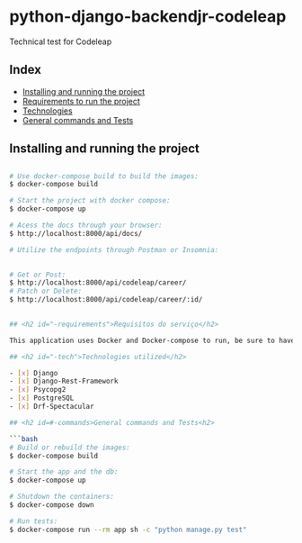 # python-django-backendjr-codeleap

Technical test for Codeleap

## Index

- <a href="#-install">Installing and running the project</a>
- <a href="#-requirements">Requirements to run the project</a>
- <a href="#-tech">Technologies</a>
- <a href="#-commands">General commands and Tests</a>

## <h2 id=#-install>Installing and running the project<h2>

```bash
# Use docker-compose build to build the images:
$ docker-compose build

# Start the project with docker compose:
$ docker-compose up

# Acess the docs through your browser:
$ http://localhost:8000/api/docs/

# Utilize the endpoints through Postman or Insomnia:

  
# Get or Post:
$ http://localhost:8000/api/codeleap/career/
# Patch or Delete:
$ http://localhost:8000/api/codeleap/career/:id/
  

## <h2 id="-requirements">Requisitos do serviço</h2>

This application uses Docker and Docker-compose to run, be sure to have those installed in your machine.

## <h2 id="-tech">Technologies utilized</h2>

- [x] Django
- [x] Django-Rest-Framework
- [x] Psycopg2
- [x] PostgreSQL
- [x] Drf-Spectacular

## <h2 id=#-commands>General commands and Tests<h2>

```bash
# Build or rebuild the images:
$ docker-compose build

# Start the app and the db:
$ docker-compose up

# Shutdown the containers:
$ docker-compose down

# Run tests:
$ docker-compose run --rm app sh -c "python manage.py test"
```
